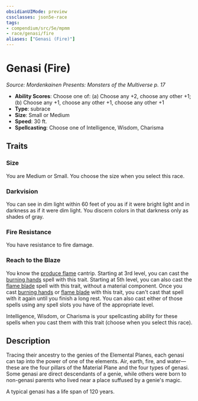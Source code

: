 ```yaml
---
obsidianUIMode: preview
cssclasses: json5e-race
tags:
- compendium/src/5e/mpmm
- race/genasi/fire
aliases: ["Genasi (Fire)"]
---
```

# Genasi (Fire)
*Source: Mordenkainen Presents: Monsters of the Multiverse p. 17*  

- **Ability Scores**: Choose one of: (a) Choose any +2, choose any other +1; (b) Choose any +1, choose any other +1, choose any other +1
- **Type**: subrace
- **Size**: Small or Medium
- **Speed**: 30 ft.
- **Spellcasting**: Choose one of Intelligence, Wisdom, Charisma

## Traits

### Size

You are Medium or Small. You choose the size when you select this race.

### Darkvision

You can see in dim light within 60 feet of you as if it were bright light and in darkness as if it were dim light. You discern colors in that darkness only as shades of gray.

### Fire Resistance

You have resistance to fire damage.

### Reach to the Blaze

You know the [produce flame](/compendium/spells/produce-flame.md) cantrip. Starting at 3rd level, you can cast the [burning hands](/compendium/spells/burning-hands.md) spell with this trait. Starting at 5th level, you can also cast the [flame blade](/compendium/spells/flame-blade.md) spell with this trait, without a material component. Once you cast [burning hands](/compendium/spells/burning-hands.md) or [flame blade](/compendium/spells/flame-blade.md) with this trait, you can't cast that spell with it again until you finish a long rest. You can also cast either of those spells using any spell slots you have of the appropriate level.

Intelligence, Wisdom, or Charisma is your spellcasting ability for these spells when you cast them with this trait (choose when you select this race).

## Description

Tracing their ancestry to the genies of the Elemental Planes, each genasi can tap into the power of one of the elements. Air, earth, fire, and water—these are the four pillars of the Material Plane and the four types of genasi. Some genasi are direct descendants of a genie, while others were born to non-genasi parents who lived near a place suffused by a genie's magic.

A typical genasi has a life span of 120 years.